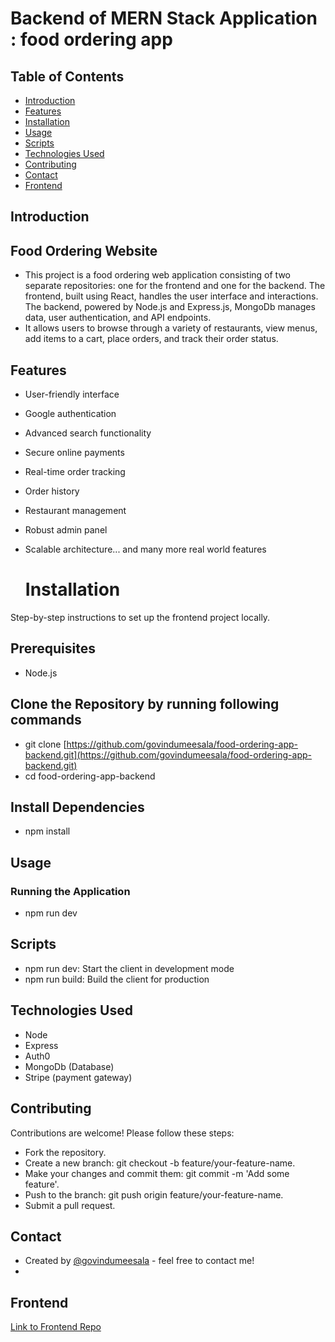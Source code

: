 # Backend of MERN Stack Application : food ordering app

## Table of Contents

- [Introduction](#introduction)
- [Features](#features)
- [Installation](#installation)
- [Usage](#usage)
- [Scripts](#scripts)
- [Technologies Used](#technologies-used)
- [Contributing](#contributing)
- [Contact](#contact)
- [Frontend](#Frontend)

## Introduction

## Food Ordering Website
- This project is a food ordering web application consisting of two separate repositories: one for the frontend and one for the backend. The frontend, built using React, handles the user interface and interactions. The backend, powered by Node.js and Express.js, MongoDb manages data, user authentication, and API endpoints.
- It allows users to browse through a variety of restaurants, view menus, add items to a cart, place orders, and track their order status.

## Features

- User-friendly interface
- Google authentication
- Advanced search functionality
- Secure online payments
- Real-time order tracking
- Order history
- Restaurant management
- Robust admin panel
- Scalable architecture... and many more real world features

  # Installation

Step-by-step instructions to set up the frontend project locally.

## Prerequisites
- Node.js
  
## Clone the Repository by running following commands
- git clone [https://github.com/govindumeesala/food-ordering-app-backend.git](https://github.com/govindumeesala/food-ordering-app-backend.git)
- cd food-ordering-app-backend

## Install Dependencies

- npm install

## Usage

### Running the Application

- npm run dev

## Scripts

- npm run dev: Start the client in development mode
- npm run build: Build the client for production

## Technologies Used
- Node
- Express
- Auth0
- MongoDb (Database)
- Stripe (payment gateway)

## Contributing

Contributions are welcome! Please follow these steps:

- Fork the repository.
- Create a new branch: git checkout -b feature/your-feature-name.
- Make your changes and commit them: git commit -m 'Add some feature'.
- Push to the branch: git push origin feature/your-feature-name.
- Submit a pull request.  

## Contact

- Created by [@govindumeesala](https://github.com/govindumeesala)  - feel free to contact me!
- 
## Frontend

[Link to Frontend Repo](https://github.com/govindumeesala/food-ordering-app-frontend.git)
